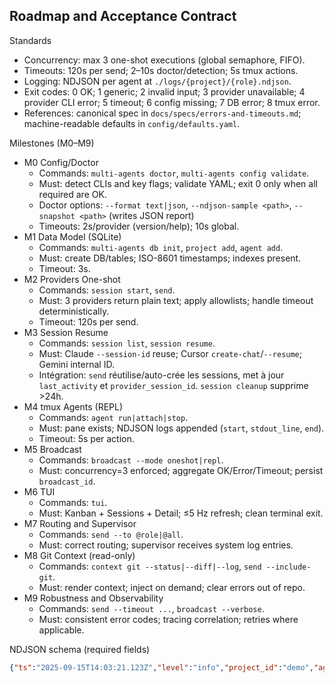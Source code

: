 ## Roadmap and Acceptance Contract

Standards
- Concurrency: max 3 one-shot executions (global semaphore, FIFO).
- Timeouts: 120s per send; 2–10s doctor/detection; 5s tmux actions.
- Logging: NDJSON per agent at `./logs/{project}/{role}.ndjson`.
- Exit codes: 0 OK; 1 generic; 2 invalid input; 3 provider unavailable; 4 provider CLI error; 5 timeout; 6 config missing; 7 DB error; 8 tmux error.
- References: canonical spec in `docs/specs/errors-and-timeouts.md`; machine-readable defaults in `config/defaults.yaml`.

Milestones (M0–M9)
- M0 Config/Doctor
  - Commands: `multi-agents doctor`, `multi-agents config validate`.
  - Must: detect CLIs and key flags; validate YAML; exit 0 only when all required are OK.
  - Doctor options: `--format text|json`, `--ndjson-sample <path>`, `--snapshot <path>` (writes JSON report)
  - Timeouts: 2s/provider (version/help); 10s global.
- M1 Data Model (SQLite)
  - Commands: `multi-agents db init`, `project add`, `agent add`.
  - Must: create DB/tables; ISO-8601 timestamps; indexes present.
  - Timeout: 3s.
- M2 Providers One-shot
  - Commands: `session start`, `send`.
  - Must: 3 providers return plain text; apply allowlists; handle timeout deterministically.
  - Timeout: 120s per send.
- M3 Session Resume
  - Commands: `session list`, `session resume`.
  - Must: Claude `--session-id` reuse; Cursor `create-chat`/`--resume`; Gemini internal ID.
  - Intégration: `send` réutilise/auto-crée les sessions, met à jour `last_activity` et `provider_session_id`. `session cleanup` supprime >24h.
- M4 tmux Agents (REPL)
  - Commands: `agent run|attach|stop`.
  - Must: pane exists; NDJSON logs appended (`start`, `stdout_line`, `end`).
  - Timeout: 5s per action.
- M5 Broadcast
  - Commands: `broadcast --mode oneshot|repl`.
  - Must: concurrency=3 enforced; aggregate OK/Error/Timeout; persist `broadcast_id`.
- M6 TUI
  - Commands: `tui`.
  - Must: Kanban + Sessions + Detail; ≤5 Hz refresh; clean terminal exit.
- M7 Routing and Supervisor
  - Commands: `send --to @role|@all`.
  - Must: correct routing; supervisor receives system log entries.
- M8 Git Context (read-only)
  - Commands: `context git --status|--diff|--log`, `send --include-git`.
  - Must: render context; inject on demand; clear errors out of repo.
- M9 Robustness and Observability
  - Commands: `send --timeout ...`, `broadcast --verbose`.
  - Must: consistent error codes; tracing correlation; retries where applicable.

NDJSON schema (required fields)
```json
{"ts":"2025-09-15T14:03:21.123Z","level":"info","project_id":"demo","agent_role":"backend","agent_id":"backend","provider":"gemini","session_id":"gemini:demo:backend:...","broadcast_id":null,"direction":"agent","event":"stdout_line","message_id":"...","text":"First response line","dur_ms":12}
```

